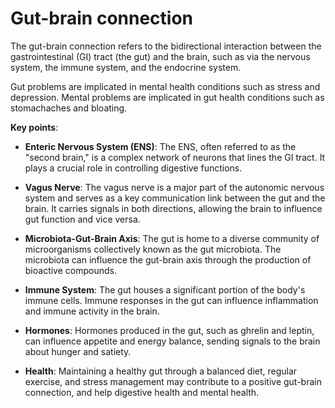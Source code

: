 <!--
source: gpt-3 + jph editing
tags: processes
-->

# Gut-brain connection

The gut-brain connection refers to the bidirectional interaction between the gastrointestinal (GI) tract (the gut) and the brain, such as via the nervous system, the immune system, and the endocrine system.

Gut problems are implicated in mental health conditions such as stress and depression. Mental problems are implicated in gut health conditions such as stomachaches and bloating.

**Key points**:

* **Enteric Nervous System (ENS)**: The ENS, often referred to as the "second brain," is a complex network of neurons that lines the GI tract. It plays a crucial role in controlling digestive functions.

* **Vagus Nerve**: The vagus nerve is a major part of the autonomic nervous system and serves as a key communication link between the gut and the brain. It carries signals in both directions, allowing the brain to influence gut function and vice versa.

* **Microbiota-Gut-Brain Axis**: The gut is home to a diverse community of microorganisms collectively known as the gut microbiota. The microbiota can influence the gut-brain axis through the production of bioactive compounds.

* **Immune System**: The gut houses a significant portion of the body's immune cells. Immune responses in the gut can influence inflammation and immune activity in the brain.

* **Hormones**: Hormones produced in the gut, such as ghrelin and leptin, can influence appetite and energy balance, sending signals to the brain about hunger and satiety.

* **Health**: Maintaining a healthy gut through a balanced diet, regular exercise, and stress management may contribute to a positive gut-brain connection, and help digestive health and mental health.
